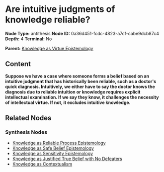 # Are intuitive judgments of knowledge reliable?

**Node Type:** antithesis
**Node ID:** 0a36d451-fcdc-4823-a7cf-cabe9dcb87c4
**Depth:** 4
**Terminal:** No

**Parent:** [Knowledge as Virtue Epistemology](knowledge-as-virtue-epistemology-synthesis-73f17771-7858-4c6a-ac02-12aaac18abd1.md)

## Content

**Suppose we have a case where someone forms a belief based on an intuitive judgment that has historically been reliable, such as a doctor's quick diagnosis. Intuitively, we either have to say the doctor knows the diagnosis due to reliable intuition or knowledge requires explicit intellectual examination. If we say they know, it challenges the necessity of intellectual virtue. If not, it excludes intuitive knowledge.**

## Related Nodes

### Synthesis Nodes

- [Knowledge as Reliable Process Epistemology](knowledge-as-reliable-process-epistemology-synthesis-1896d362-e52b-402c-967e-8d783fa235b3.md)
- [Knowledge as Safe Belief Epistemology](knowledge-as-safe-belief-epistemology-synthesis-61ece031-399a-4363-9fa3-e024ceec2091.md)
- [Knowledge as Sensitivity Epistemology](knowledge-as-sensitivity-epistemology-synthesis-190d2ea9-b58e-4531-be13-91e5beacba89.md)
- [Knowledge as Justified True Belief with No Defeaters](knowledge-as-justified-true-belief-with-no-defeaters-synthesis-f5ebb6c9-3bba-4138-99a5-0422ae85f7d9.md)
- [Knowledge as Contextualism](knowledge-as-contextualism-synthesis-9f8532b4-b1c9-42c8-aaa9-8d9dd675cc9d.md)
